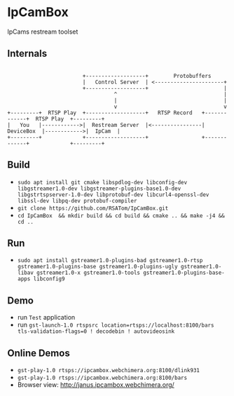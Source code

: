 # IpCamBox
IpCams restream toolset

## Internals

```

                        +-------------------+        Protobuffers
                        |   Control Server  | <----------------------+
                        +-------------------+                        |
                                  ^                                  |
                                  |                                  |
                                  v                                  v
+---------+  RTSP Play  +-------------------+   RTSP Record   +-------------+  RTSP Play  +---------+
|   You   |------------>|  Restream Server  |<----------------|  DeviceBox  |------------>|  IpCam  |
+---------+             +-------------------+                 +-------------+             +---------+

```
## Build
* `sudo apt install git cmake libspdlog-dev libconfig-dev libgstreamer1.0-dev libgstreamer-plugins-base1.0-dev libgstrtspserver-1.0-dev libprotobuf-dev libcurl4-openssl-dev libssl-dev libpq-dev protobuf-compiler`
* `git clone https://github.com/RSATom/IpCamBox.git`
* `cd IpCamBox  && mkdir build && cd build && cmake .. && make -j4 && cd ..`

## Run
* `sudo apt install gstreamer1.0-plugins-bad gstreamer1.0-rtsp gstreamer1.0-plugins-base gstreamer1.0-plugins-ugly gstreamer1.0-libav gstreamer1.0-x gstreamer1.0-tools gstreamer1.0-plugins-base-apps libconfig9`

## Demo

* run `Test` application
* run
`gst-launch-1.0 rtspsrc location=rtsps://localhost:8100/bars tls-validation-flags=0 ! decodebin ! autovideosink`

## Online Demos
* `gst-play-1.0 rtsps://ipcambox.webchimera.org:8100/dlink931`
* `gst-play-1.0 rtsps://ipcambox.webchimera.org:8100/bars`
* Browser view: http://janus.ipcambox.webchimera.org/
